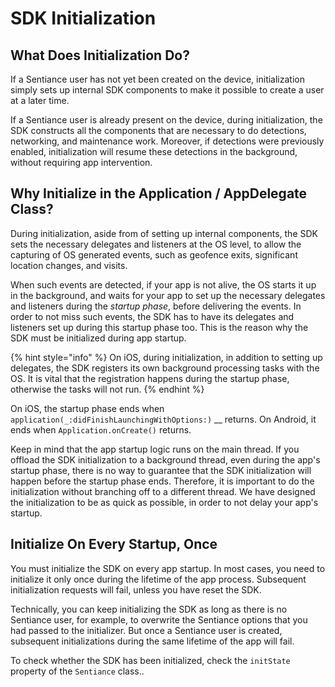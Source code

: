 # SDK Initialization

## What Does Initialization Do?

If a Sentiance user has not yet been created on the device, initialization simply sets up internal SDK components to make it possible to create a user at a later time.

If a Sentiance user is already present on the device, during initialization, the SDK constructs all the components that are necessary to do detections, networking, and maintenance work. Moreover, if detections were previously enabled, initialization will resume these detections in the background, without requiring app intervention.

## Why Initialize in the Application / AppDelegate Class?

During initialization, aside from of setting up internal components, the SDK sets the necessary delegates and listeners at the OS level, to allow the capturing of OS generated events, such as geofence exits, significant location changes, and visits.

When such events are detected, if your app is not alive, the OS starts it up in the background, and waits for your app to set up the necessary delegates and listeners during the _startup phase_, before delivering the events. In order to not miss such events, the SDK has to have its delegates and listeners set up during this startup phase too. This is the reason why the SDK must be initialized during app startup.

{% hint style="info" %}
On iOS, during initialization, in addition to setting up delegates, the SDK registers its own background processing tasks with the OS. It is vital that the registration happens during the startup phase, otherwise the tasks will not run.
{% endhint %}

On iOS, the startup phase ends when `application(_:didFinishLaunchingWithOptions:)` __ returns. On Android, it ends when `Application.onCreate()` returns.

Keep in mind that the app startup logic runs on the main thread. If you offload the SDK initialization to a background thread, even during the app's startup phase, there is no way to guarantee that the SDK initialization will happen before the startup phase ends. Therefore, it is important to do the initialization without branching off to a different thread. We have designed the initialization to be as quick as possible, in order to not delay your app's startup.

## Initialize On Every Startup, Once

You must initialize the SDK on every app startup. In most cases, you need to initialize it only once during the lifetime of the app process. Subsequent initialization requests will fail, unless you have reset the SDK.

Technically, you can keep initializing the SDK as long as there is no Sentiance user, for example, to overwrite the Sentiance options that you had passed to the initializer. But once a Sentiance user is created, subsequent initializations during the same lifetime of the app will fail.

To check whether the SDK has been initialized, check the `initState` property of the `Sentiance` class..
